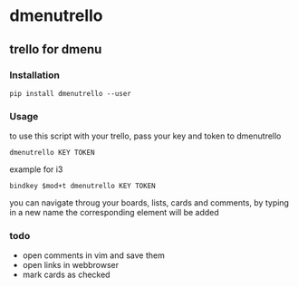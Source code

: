 # dmenutrello

## trello for dmenu

### Installation

    pip install dmenutrello --user

### Usage

to use this script with your trello, pass your key and token to dmenutrello

    dmenutrello KEY TOKEN

example for i3

    bindkey $mod+t dmenutrello KEY TOKEN

you can navigate throug your boards, lists, cards and comments, by typing in a new name the corresponding element will be added


### todo

- open comments in vim and save them
- open links in webbrowser
- mark cards as checked
